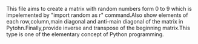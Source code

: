 This file aims to create a matrix with random numbers form 0 to 9 which is impelemented by  "import random as r" command.Also show elements of each row,column,main diagonal and anti-main diagonal of the matrix in Pytohn.Finally,provide inverse and transpose of the beginning matrix.This type is one of the elementary concept of Python programming.
